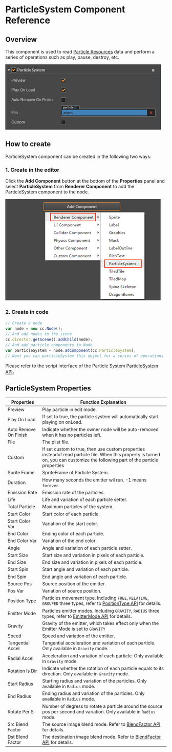 # ParticleSystem Component Reference

## Overview

This component is used to read [Particle Resources](../asset-workflow/particle.md) data and perform a series of operations such as play, pause, destroy, etc.

![](pageviewindicator/particlesystem.png)

## How to create

ParticleSystem component can be created in the following two ways:

### 1. Create in the editor

  Click the **Add Component** button at the bottom of the **Properties** panel and select **ParticleSystem** from **Renderer Component** to add the ParticleSystem component to the node.

  ![](pageviewindicator/add_particlesystem.png)

### 2. Create in code

  ```js
  // Create a node
  var node = new cc.Node();
  // And add nodes to the scene
  cc.director.getScene().addChild(node);
  // And add particle components to Node
  var particleSystem = node.adComponent(cc.ParticleSystem);
  // Next you can particleSystem this object for a series of operations
  ```

  Please refer to the script interface of the Particle System [ParticleSystem API](../../../api/en/classes/ParticleSystem.html)。

## ParticleSystem Properties

| Properties |   Function Explanation
| -------------- | ----------- |
| Preview               | Play particle in edit mode.
| Play On Load          | If set to true, the particle system will automatically start playing on onLoad.
| Auto Remove On Finish | Indicate whether the owner node will be auto-removed when it has no particles left.
| File                  | The plist file.
| Custom                | If set custom to true, then use custom properties insteadof read particle file. When this property is turned on, you can customize the following part of the particle properties
| Sprite Frame          | SpriteFrame of Particle System.
| Duration              | How many seconds the emitter wil run. -1 means `forever`.
| Emission Rate         | Emission rate of the particles.
| Life                  | Life and variation of each particle setter.
| Total Particle        | Maximum particles of the system.
| Start Color           | Start color of each particle.
| Start Color Var       | Variation of the start color.
| End Color             | Ending color of each particle.
| End Color Var         | Variation of the end color.
| Angle                 | Angle and variation of each particle setter.
| Start Size            | Start size and variation in pixels of each particle.
| End Size              | End size and variation in pixels of each particle.
| Start Spin            | Start angle and variation of each particle.
| End Spin              | End angle and variation of each particle.
| Source Pos            | Source position of the emitter.
| Pos Var               | Variation of source position.
| Position Type         | Particles movement type. Including `FREE`, `RELATIVE`, `GROUPED` three types, refer to [PositionType API](../../../api/en/enums/ParticleSystem.PositionType.html) for details.
| Emitter Mode          | Particles emitter modes. Including `GRAVITY`, `RADIUS` three types, refer to [EmitterMode API](../../../api/en/enums/ParticleSystem.EmitterMode.html) for details.
| Gravity               | Gravity of the emitter, which takes effect only when the Emitter Mode is set to `GRAVITY`
| Speed                 | Speed and variation of the emitter.
| Tangential Accel      | Tangential acceleration and variation of each particle. Only available in `Gravity` mode.
| Radial Accel          | Acceleration and variation of each particle. Only available in `Gravity` mode.
| Rotation Is Dir       | Indicate whether the rotation of each particle equals to its direction. Only available in `Gravity` mode.
| Start Radius          | Starting radius and variation of the particles. Only available in `Radius` mode.
| End Radius            | Ending radius and variation of the particles. Only available in `Radius` mode.
| Rotate Per S          | Number of degress to rotate a particle around the source pos per second and variation. Only available in `Radius` mode.
| Src Blend Factor      | The source image blend mode. Refer to [BlendFactor API](../../../api/en/enums/BlendFactor.html) for details.
| Dst Blend Factor      | The destination image blend mode. Refer to [BlendFactor API](../../../api/en/enums/BlendFactor.html) for details.
